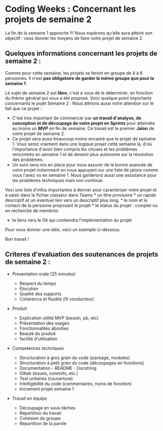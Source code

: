 # Coding Weeks : Concernant les projets de semaine 2




La fin de la semaine 1 approche !!!
Nous espérons qu'elle aura atteint son objectif : vous donner les moyens de faire votre projet de semaine 2.


## Quelques informations concernant les projets de semaine 2 :

Comme pour cette semaine, les projets se feront en groupe de 4 à 6 personnes. Il n'est **pas obligatoire de garder le même groupe que pour la semaine 1**. 

Le sujet de semaine 2 est **libre**, c'est à vous de le déterminer, en fonction du thème général qui vous a été proposé. 
Voici quelque point importants concernants le pojet Semaine 2 : Nous attirons aussi votre attention sur le fait que ce projet :

* C'est tres important de commencer par **un travail d'analyse, de conception et de découpage de votre projet en Sprints** pour atteindre au moins un **MVP** en fin de semaine. Ce travail est le premier **Jalon** de votre projet de semaine 2.
* Ce projet sera aussi beaucoup moins encadré que le projet de semaine 1. Vous serez vraiment dans une logique *projet* cette semaine là, d'où l'importance d'avoir bien compris les choses et les problèmes rencontrés en semaine 1 et de devenir plus autonome sur la résolution des problèmes.
* Un suivi sera mis en place pour nous assurer de la bonne avancée de votre projet notamment en nous appuyant sur une liste de jalons comme vous l'avez vu en semaine 1. Nous garderons aussi une assistance pour les problèmes techniques mais non continue.

Voci une liste d'infos importantes à donner pour caracteriser votre projet et à saisir dans le fichier classeur dans Teams
	* un titre provisoire
	* un rapide descriptif et un eventuel lien vers un descriptif plus long.
	* le nom et le contact de la personne proposant le projet
	* le status du projet : complet ou en recherche de membres
  * le liens vers le Git qui contiendra l'implementation du projet

Pour vous donner une idée, voici un exemple ci-dessous.

Bon travail ! 


## Criteres d'evaluation des soutenances de projets de semaine 2 :

* Presentation orale (25 minutes)
 	* Respect du temps
 	* Elocution
 	* Qualité des supports 
 	* Coherence et fluidité (fil conducteur)

* Produit
 	* Explication utilité MVP (besoin, pb, etc)
 	* Présentation des usages
 	* Fonctionnalités abouties
 	* Beauté du produit 
 	* facilité d'utilisation

* Competences techniques
	* Structuration à gros grain du code (package, modules)
	* Structuration à petit grain du code (découpages en fonctions)
	* Documentation - README - Docstring
	* Gitlab (issues, commits, etc.)
	* Test unitaires (couverture)
	* Intelligibilité du code (commentaires, noms de fonction)
	* Increment projet semaine 1
* Travail en équipe 
	* Découpage en sous-tâches
	* Répartition du travail
	* Cohésion du groupe
	* Répartition de la parole
	



